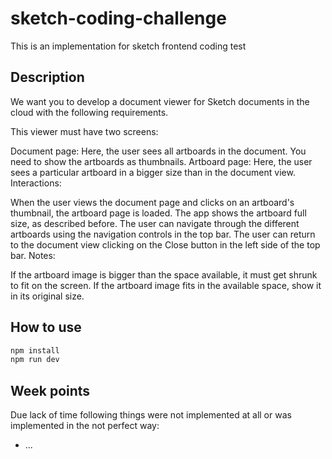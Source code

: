 # sketch-coding-challenge

This is an implementation for sketch frontend coding test

## Description

We want you to develop a document viewer for Sketch documents in the cloud with the following requirements.

This viewer must have two screens:

Document page: Here, the user sees all artboards in the document. You need to show the artboards as thumbnails.
Artboard page: Here, the user sees a particular artboard in a bigger size than in the document view.
Interactions:

When the user views the document page and clicks on an artboard's thumbnail, the artboard page is loaded. The app shows the artboard full size, as described before.
The user can navigate through the different artboards using the navigation controls in the top bar.
The user can return to the document view clicking on the Close button in the left side of the top bar.
Notes:

If the artboard image is bigger than the space available, it must get shrunk to fit on the screen.
If the artboard image fits in the available space, show it in its original size.

## How to use

```bash
npm install
npm run dev
```

## Week points

Due lack of time following things were not implemented at all or was implemented in the not perfect way:

-   ...
